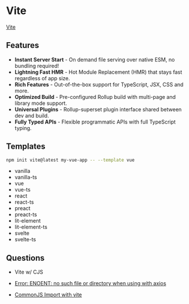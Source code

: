 # Vite

[Vite](https://vitejs.dev/)

## Features

* **Instant Server Start** - On demand file serving over native ESM, no bundling required!
* **Lightning Fast HMR** - Hot Module Replacement (HMR) that stays fast regardless of app size.
* **Rich Features** - Out-of-the-box support for TypeScript, JSX, CSS and more.
* **Optimized Build** - Pre-configured Rollup build with multi-page and library mode support.
* **Universal Plugins** - Rollup-superset plugin interface shared between dev and build.
* **Fully Typed APIs** - Flexible programmatic APIs with full TypeScript typing.

## Templates

```bash
npm init vite@latest my-vue-app -- --template vue
```

* vanilla
* vanilla-ts
* vue
* vue-ts
* react
* react-ts
* preact
* preact-ts
* lit-element
* lit-element-ts
* svelte
* svelte-ts


## Questions

* Vite w/ CJS

* [Error: ENOENT: no such file or directory when using with axios](https://github.com/vitejs/vite/issues/184)
* [CommonJS Import with vite](https://github.com/vitejs/vite/issues/162)

